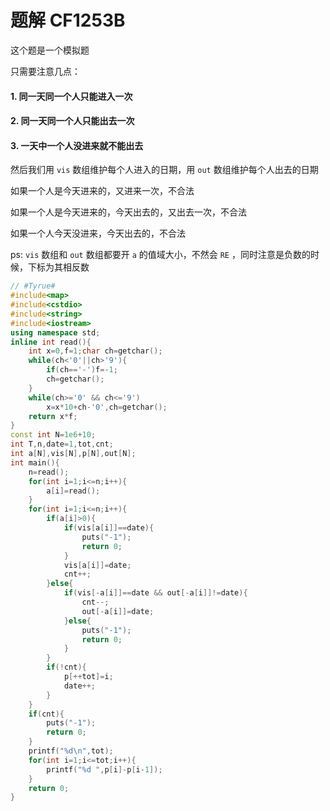 # 题解 CF1253B

这个题是一个模拟题

只需要注意几点：

#### 1. 同一天同一个人只能进入一次
#### 2. 同一天同一个人只能出去一次
#### 3. 一天中一个人没进来就不能出去

然后我们用 `vis` 数组维护每个人进入的日期，用 `out` 数组维护每个人出去的日期

如果一个人是今天进来的，又进来一次，不合法

如果一个人是今天进来的，今天出去的，又出去一次，不合法

如果一个人今天没进来，今天出去的，不合法

ps: `vis` 数组和 `out` 数组都要开 `a` 的值域大小，不然会 `RE` ，同时注意是负数的时候，下标为其相反数

```cpp
// #Tyrue#
#include<map>
#include<cstdio>
#include<string>
#include<iostream>
using namespace std;
inline int read(){
    int x=0,f=1;char ch=getchar();
    while(ch<'0'||ch>'9'){
        if(ch=='-')f=-1;
        ch=getchar();
    }
    while(ch>='0' && ch<='9')
        x=x*10+ch-'0',ch=getchar();
    return x*f;
}
const int N=1e6+10;
int T,n,date=1,tot,cnt;
int a[N],vis[N],p[N],out[N];
int main(){
    n=read();
    for(int i=1;i<=n;i++){
        a[i]=read();
    }
    for(int i=1;i<=n;i++){
        if(a[i]>0){
        	if(vis[a[i]]==date){
				puts("-1");
            	return 0;
            }
            vis[a[i]]=date;
            cnt++;
        }else{
            if(vis[-a[i]]==date && out[-a[i]]!=date){
                cnt--;
                out[-a[i]]=date;
            }else{
                puts("-1");
                return 0;
            }
        }
        if(!cnt){
            p[++tot]=i;
            date++;
        }
    }
    if(cnt){
        puts("-1");
        return 0;
    }
    printf("%d\n",tot);
    for(int i=1;i<=tot;i++){
        printf("%d ",p[i]-p[i-1]);
    }
    return 0;
}
```